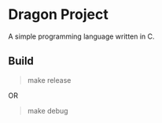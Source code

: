 # Dragon Project

A simple programming language written in C.

## Build

> make release

OR

> make debug
